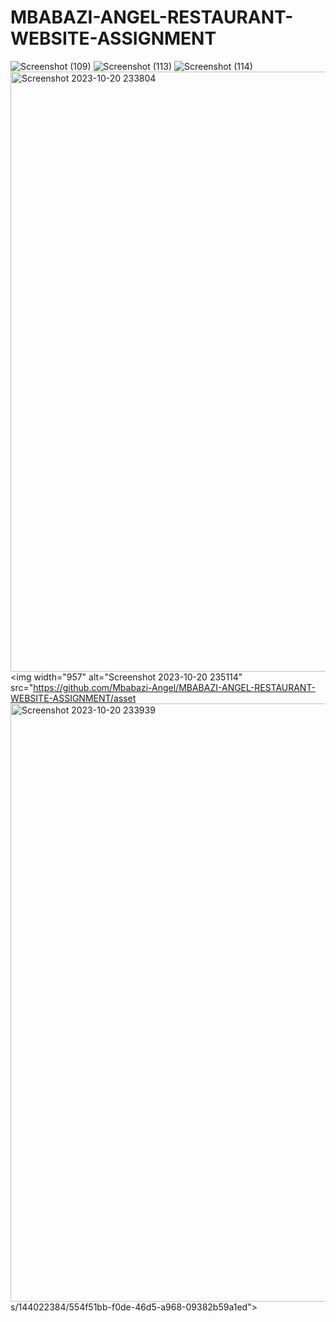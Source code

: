 # MBABAZI-ANGEL-RESTAURANT-WEBSITE-ASSIGNMENT
![Screenshot (109)](https://github.com/Mbabazi-Angel/MBABAZI-ANGEL-RESTAURANT-WEBSITE-ASSIGNMENT/assets/144022384/470242d9-11e1-4db5-ba78-7b67c87fe380)
![Screenshot (113)](https://github.com/Mbabazi-Angel/MBABAZI-ANGEL-RESTAURANT-WEBSITE-ASSIGNMENT/assets/144022384/08c5cf36-9b13-405f-9564-aff712c46434)
![Screenshot (114)](https://github.com/Mbabazi-Angel/MBABAZI-ANGEL-RESTAURANT-WEBSITE-ASSIGNMENT/assets/144022384/06ac0702-1bbb-49b2-b160-df21d3c8d95a)
<img width="960" alt="Screenshot 2023-10-20 233804" src="https://github.com/Mbabazi-Angel/MBABAZI-ANGEL-RESTAURANT-WEBSITE-ASSIGNMENT/assets/144022384/08b7866b-8681-4e5a-8169-fd2109e9c1f9">
<img width="957" alt="Screenshot 2023-10-20 235114" src="https://github.com/Mbabazi-Angel/MBABAZI-ANGEL-RESTAURANT-WEBSITE-ASSIGNMENT/asset
<img width="957" alt="Screenshot 2023-10-20 233939" src="https://github.com/Mbabazi-Angel/MBABAZI-ANGEL-RESTAURANT-WEBSITE-ASSIGNMENT/assets/144022384/8b0d5d42-9553-4230-bbfd-c224653c442c">
s/144022384/554f51bb-f0de-46d5-a968-09382b59a1ed">

